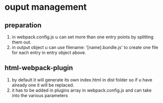 # ouput management

## preparation

1. in webpack.config.js u can set more than one entry points by splitting them out.
1. in output object u can use filename: '[name].bundle.js' to create one file for each entry in entry object above.

## html-webpack-plugin

1. by default it will generate its own index.html in dist folder so if u have already one it will be replaced.
1. it has to be added in plugins array in webpack.config.js and can take into the various parameters
